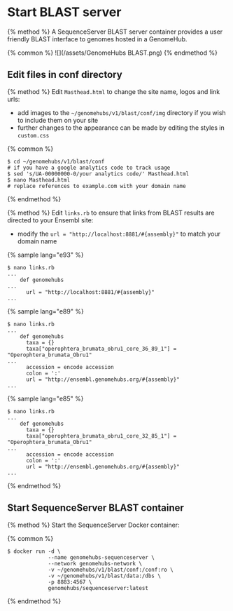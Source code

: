# Start BLAST server

{% method %}
A SequenceServer BLAST server container provides a user friendly BLAST interface to genomes hosted in a GenomeHub.

{% common %}
![](/assets/GenomeHubs BLAST.png)
{% endmethod %}


## Edit files in conf directory

{% method %}
Edit `Masthead.html` to change the site name, logos and link urls:
* add images to the `~/genomehubs/v1/blast/conf/img` directory if you wish to include them on your site
* further changes to the appearance can be made by editing the styles in `custom.css`

{% common %}
```
$ cd ~/genomehubs/v1/blast/conf
# if you have a google analytics code to track usage
$ sed 's/UA-00000000-0/your analytics code/' Masthead.html
$ nano Masthead.html
# replace references to example.com with your domain name
```
{% endmethod %}

{% method %}
Edit `links.rb` to ensure that links from BLAST results are directed to your Ensembl site:
* modify the `url = "http://localhost:8881/#{assembly}"` to match your domain name

{% sample lang="e93" %}
```
$ nano links.rb
...
    def genomehubs
...
      url = "http://localhost:8881/#{assembly}"
...

```
{% sample lang="e89" %}
```
$ nano links.rb
...
    def genomehubs
      taxa = {}
      taxa["operophtera_brumata_obru1_core_36_89_1"] = "Operophtera_brumata_Obru1"
...
      accession = encode accession
      colon = ':'
      url = "http://ensembl.genomehubs.org/#{assembly}"
...

```
{% sample lang="e85" %}
```
$ nano links.rb
...
    def genomehubs
      taxa = {}
      taxa["operophtera_brumata_obru1_core_32_85_1"] = "Operophtera_brumata_Obru1"
...
      accession = encode accession
      colon = ':'
      url = "http://ensembl.genomehubs.org/#{assembly}"
...

```
{% endmethod %}


## Start SequenceServer BLAST container

{% method %}
Start the SequenceServer Docker container:

{% common %}
```
$ docker run -d \
             --name genomehubs-sequenceserver \
             --network genomehubs-network \
             -v ~/genomehubs/v1/blast/conf:/conf:ro \
             -v ~/genomehubs/v1/blast/data:/dbs \
             -p 8883:4567 \
             genomehubs/sequenceserver:latest
```

{% endmethod %}


